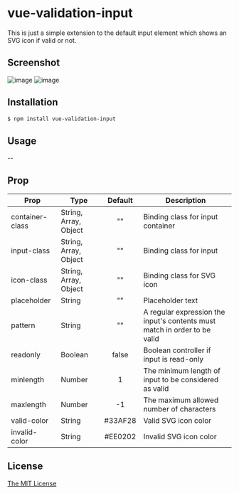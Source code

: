 # vue-validation-input

This is just a simple extension to the default input element which shows an SVG icon if valid or not.

## Screenshot
![image](https://user-images.githubusercontent.com/70732026/115116282-5baa5880-9fcb-11eb-8f92-bc7a18d08422.png)
![image](https://user-images.githubusercontent.com/70732026/115116323-83012580-9fcb-11eb-9810-ff219c4b069f.png)

## Installation

```bash
$ npm install vue-validation-input
```

## Usage
--

## Prop

| Prop                          | Type               | Default     | Description                              |
|-------------------------------|--------------------|:-----------:|------------------------------------------|
| container-class               | String, Array, Object | ""       | Binding class for input container |
| input-class                   | String, Array, Object | ""       | Binding class for input |
| icon-class                    | String, Array, Object | ""       | Binding class for SVG icon |
| placeholder                   | String             | ""          | Placeholder text |
| pattern                       | String             | ""          | A regular expression the input's contents must match in order to be valid |
| readonly                      | Boolean            | false       | Boolean controller if input is read-only |
| minlength                     | Number             | 1           | The minimum length of input to be considered as valid |
| maxlength                     | Number             | -1          | The maximum allowed number of characters |
| valid-color                   | String             | #33AF28 | Valid SVG icon color |
| invalid-color                 | String             | #EE0202 | Invalid SVG icon color |


## License

[The MIT License](http://opensource.org/licenses/MIT)
